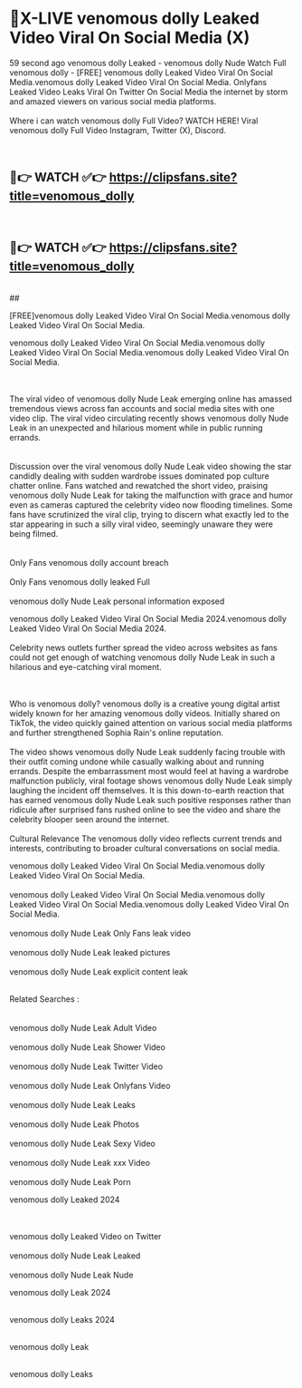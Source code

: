 # 🔴X-LIVE venomous dolly Leaked Video Viral On Social Media (X)<br>


59 second ago venomous dolly Leaked  - venomous dolly Nude  Watch Full venomous dolly - [FREE] venomous dolly Leaked Video Viral On Social Media.venomous dolly Leaked Video Viral On Social Media.   Onlyfans Leaked Video Leaks Viral On Twitter On Social Media the internet by storm and amazed viewers on various social media platforms. <br><br>
Where i can watch venomous dolly Full Video? WATCH HERE! Viral venomous dolly Full Video Instagram, Twitter (X), Discord. <br>


 <br>

##  🔴👉 WATCH ✅👉  <a href="https://clipsfans.site?title=venomous_dolly&ref=git">https://clipsfans.site?title=venomous_dolly</a> <br>
  <br>

##  🔴👉 WATCH ✅👉  <a href="https://clipsfans.site?title=venomous_dolly&ref=git">https://clipsfans.site?title=venomous_dolly</a> <br>
  <br>
  ##



[FREE]venomous dolly Leaked Video Viral On Social Media.venomous dolly Leaked Video Viral On Social Media. <br>

venomous dolly Leaked Video Viral On Social Media.venomous dolly Leaked Video Viral On Social Media.venomous dolly Leaked Video Viral On Social Media. <br>


  <br>

  <br>
The viral video of venomous dolly Nude Leak emerging online has amassed tremendous views across fan accounts and social media sites with one video clip. The viral video circulating recently shows venomous dolly Nude Leak in an unexpected and hilarious moment while in public running errands.<br>
<br>


<br>
Discussion over the viral venomous dolly Nude Leak video showing the star candidly dealing with sudden wardrobe issues dominated pop culture chatter online. Fans watched and rewatched the short video, praising venomous dolly Nude Leak for taking the malfunction with grace and humor even as cameras captured the celebrity video now flooding timelines. Some fans have scrutinized the viral clip, trying to discern what exactly led to the star appearing in such a silly viral video, seemingly unaware they were being filmed.<br>
<br>
<br> 
Only Fans venomous dolly account breach<br>
<br>
Only Fans venomous dolly leaked Full <br>
<br>
venomous dolly Nude Leak personal information exposed<br>

venomous dolly Leaked Video Viral On Social Media 2024.venomous dolly Leaked Video Viral On Social Media 2024. <br>
<br>
Celebrity news outlets further spread the video across websites as fans could not get enough of watching venomous dolly Nude Leak in such a hilarious and eye-catching viral moment.<br>
<br>

<br>
Who is venomous dolly? venomous dolly is a creative young digital artist widely known for her amazing venomous dolly videos. Initially shared on TikTok, the video quickly gained attention on various social media platforms and further strengthened Sophia Rain's online reputation.<br>
<br>
The video shows venomous dolly Nude Leak suddenly facing trouble with their outfit coming undone while casually walking about and running errands. Despite the embarrassment most would feel at having a wardrobe malfunction publicly, viral footage shows venomous dolly Nude Leak simply laughing the incident off themselves. It is this down-to-earth reaction that has earned venomous dolly Nude Leak such positive responses rather than ridicule after surprised fans rushed online to see the video and share the celebrity blooper seen around the internet.<br>
<br>
Cultural Relevance The venomous dolly video reflects current trends and interests, contributing to broader cultural conversations on social media.<br>

venomous dolly Leaked Video Viral On Social Media.venomous dolly Leaked Video Viral On Social Media.<br>
<br>
venomous dolly Leaked Video Viral On Social Media.venomous dolly Leaked Video Viral On Social Media.venomous dolly Leaked Video Viral On Social Media.<br>
<br>
venomous dolly Nude Leak Only Fans leak video<br>
<br>
venomous dolly Nude Leak leaked pictures<br>
<br>
venomous dolly Nude Leak explicit content leak<br>


<br>
Related Searches :<br>
<br>

<br>
venomous dolly Nude Leak Adult Video<br>
<br>
venomous dolly Nude Leak Shower Video<br>
<br>
venomous dolly Nude Leak Twitter Video<br>
<br>
venomous dolly Nude Leak Onlyfans Video<br>
<br>
venomous dolly Nude Leak Leaks<br>
<br>
venomous dolly Nude Leak Photos<br>

<br>
venomous dolly Nude Leak Sexy Video<br>
<br>
venomous dolly Nude Leak xxx Video<br>
<br>
venomous dolly Nude Leak Porn<br>

venomous dolly  Leaked 2024 <br> <br>
<br>

venomous dolly Leaked Video on Twitter <br>
<br>
venomous dolly Nude Leak Leaked<br>
<br>
venomous dolly Nude Leak Nude<br>


venomous dolly  Leak 2024 <br> <br>



venomous dolly  Leaks 2024 <br> <br>



 
venomous dolly  Leak<br> <br>



venomous dolly  Leaks<br> <br>





</p>




 



</p>










